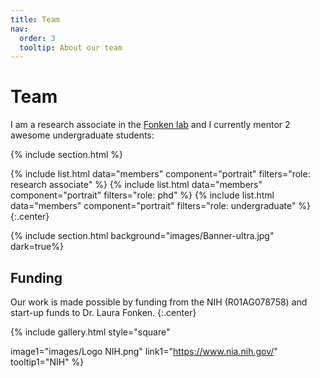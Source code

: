 ```yaml
---
title: Team
nav:
  order: 3
  tooltip: About our team
---
```


# <i class="fas fa-users"></i>Team

I am a research associate in the [Fonken lab](https://www.fonkenlab.com/) and I currently mentor 2 awesome undergraduate students:

{% include section.html %}

{%
  include list.html
  data="members"
  component="portrait"
  filters="role: research associate"
%}
{%
  include list.html
  data="members"
  component="portrait"
  filters="role: phd"
%}
{%
  include list.html
  data="members"
  component="portrait"
  filters="role: undergraduate"
%}
{:.center}

{% include section.html background="images/Banner-ultra.jpg" dark=true%}

## Funding

Our work is made possible by funding from the NIH (R01AG078758) and start-up funds to Dr. Laura Fonken.
{:.center}

{%
  include gallery.html
  style="square"

  image1="images/Logo NIH.png"
  link1="https://www.nia.nih.gov/"
  tooltip1="NIH"
%}

<!-- ## Join

#### Post Dogtoral Researcher

Lorem ipsum dolor sit amet, consectetur adipiscing elit, sed do eiusmod tempor incididunt ut labore et dolore magna aliqua.

- 3+ (dog) years experience managing bone portfolios
- Strong desire to learn tricks and go on walkies
- Aptitude to sit and stay

{% include link.html type="external" link="https://google.com/" text="Apply Now" icon="" style="button" %}
{:.center}

{% include section.html %} -->
